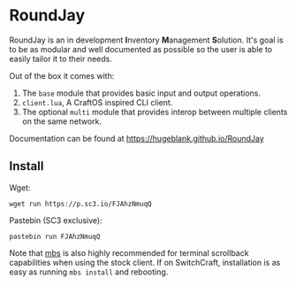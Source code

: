 # RoundJay
RoundJay is an in development <b>I</b>nventory <b>M</b>anagement <b>S</b>olution. It's goal is to be as modular and well documented as possible so the user is able to easily tailor it to their needs.

Out of the box it comes with:
1. The `base` module that provides basic input and output operations.
2. `client.lua`, A CraftOS inspired CLI client.
3. The optional `multi` module that provides interop between multiple clients on the same network.

Documentation can be found at https://hugeblank.github.io/RoundJay

## Install
Wget:
```
wget run https://p.sc3.io/FJAhzNmuqQ
```
Pastebin (SC3 exclusive):
```
pastebin run FJAhzNmuqQ
```
Note that [mbs](https://github.com/SquidDev-CC/mbs/) is also highly recommended for terminal scrollback capabilities when using the stock client. If on SwitchCraft, installation is as easy as running `mbs install` and rebooting.